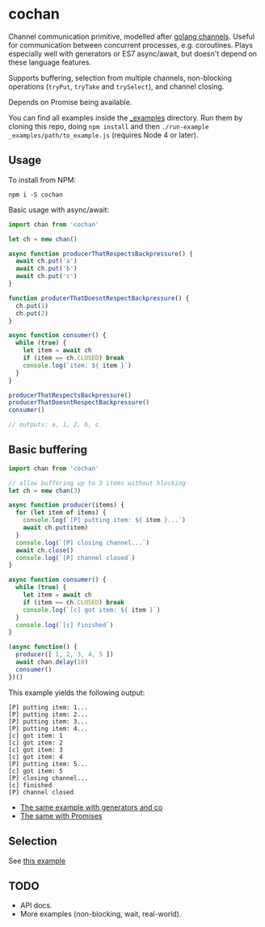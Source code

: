 # cochan

Channel communication primitive, modelled after [golang channels]. Useful for
communication between concurrent processes, e.g. coroutines. Plays especially
well with generators or ES7 async/await, but doesn't depend on these language
features.

Supports buffering, selection from multiple channels, non-blocking operations
(`tryPut`, `tryTake` and `trySelect`), and channel closing.

Depends on Promise being available.

[golang channels]: https://tour.golang.org/concurrency/2

You can find all examples inside the [_examples](_examples) directory.
Run them by cloning this repo, doing `npm install` and then
`./run-example _examples/path/to_example.js` (requires Node 4 or later).


## Usage

To install from NPM:

```test
npm i -S cochan
```

Basic usage with async/await:

```js
import chan from 'cochan'

let ch = new chan()

async function producerThatRespectsBackpressure() {
  await ch.put('a')
  await ch.put('b')
  await ch.put('c')
}

function producerThatDoesntRespectBackpressure() {
  ch.put(1)
  ch.put(2)
}

async function consumer() {
  while (true) {
    let item = await ch
    if (item == ch.CLOSED) break
    console.log(`item: ${ item }`)
  }
}

producerThatRespectsBackpressure()
producerThatDoesntRespectBackpressure()
consumer()

// outputs: a, 1, 2, b, c
```


## Basic buffering

```js
import chan from 'cochan'

// allow buffering up to 3 items without blocking
let ch = new chan(3)

async function producer(items) {
  for (let item of items) {
    console.log(`[P] putting item: ${ item }...`)
    await ch.put(item)
  }
  console.log(`[P] closing channel...`)
  await ch.close()
  console.log(`[P] channel closed`)
}

async function consumer() {
  while (true) {
    let item = await ch
    if (item == ch.CLOSED) break
    console.log(`[c] got item: ${ item }`)
  }
  console.log(`[c] finished`)
}

(async function() {
  producer([ 1, 2, 3, 4, 5 ])
  await chan.delay(10)
  consumer()
})()
```

This example yields the following output:

```text
[P] putting item: 1...
[P] putting item: 2...
[P] putting item: 3...
[P] putting item: 4...
[c] got item: 1
[c] got item: 2
[c] got item: 3
[c] got item: 4
[P] putting item: 5...
[c] got item: 5
[P] closing channel...
[c] finished
[P] channel closed
```

* [The same example with generators and co](_examples/generators-co/1-buffer.js)
* [The same with Promises](_examples/promises/1-buffer.js)


## Selection

See [this example](_examples/async-await/2-select.js)


## TODO

* API docs.
* More examples (non-blocking, wait, real-world).
